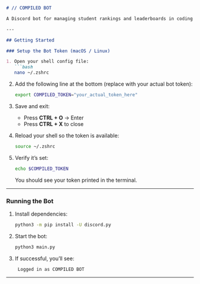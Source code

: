 
````markdown
# // COMPILED BOT

A Discord bot for managing student rankings and leaderboards in coding olympics events.

---

## Getting Started

### Setup the Bot Token (macOS / Linux)

1. Open your shell config file:
   ```bash
   nano ~/.zshrc
````

2. Add the following line at the bottom (replace with your actual bot token):

   ```bash
   export COMPILED_TOKEN="your_actual_token_here"
   ```

3. Save and exit:

   * Press **CTRL + O** → Enter
   * Press **CTRL + X** to close

4. Reload your shell so the token is available:

   ```bash
   source ~/.zshrc
   ```

5. Verify it’s set:

   ```bash
   echo $COMPILED_TOKEN
   ```

   You should see your token printed in the terminal.

---

### Running the Bot

1. Install dependencies:

   ```bash
   python3 -m pip install -U discord.py
   ```

2. Start the bot:

   ```bash
   python3 main.py
   ```

3. If successful, you’ll see:

   ```
    Logged in as COMPILED BOT
   ```

---
```
